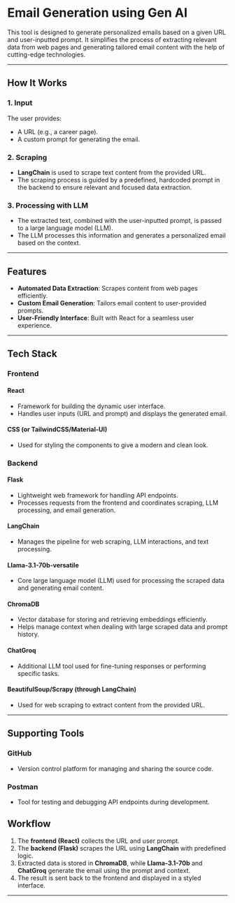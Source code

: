 # Email Generation using Gen AI 

This tool is designed to generate personalized emails based on a given URL and user-inputted prompt. It simplifies the process of extracting relevant data from web pages and generating tailored email content with the help of cutting-edge technologies.

---

## How It Works

### 1. **Input**
The user provides:
- A URL (e.g., a career page).
- A custom prompt for generating the email.

### 2. **Scraping**
- **LangChain** is used to scrape text content from the provided URL.
- The scraping process is guided by a predefined, hardcoded prompt in the backend to ensure relevant and focused data extraction.

### 3. **Processing with LLM**
- The extracted text, combined with the user-inputted prompt, is passed to a large language model (LLM).
- The LLM processes this information and generates a personalized email based on the context.

---

## Features
- **Automated Data Extraction**: Scrapes content from web pages efficiently.
- **Custom Email Generation**: Tailors email content to user-provided prompts.
- **User-Friendly Interface**: Built with React for a seamless user experience.

---

## Tech Stack

### **Frontend**

#### **React**
- Framework for building the dynamic user interface.
- Handles user inputs (URL and prompt) and displays the generated email.

#### **CSS (or TailwindCSS/Material-UI)**
- Used for styling the components to give a modern and clean look.

### **Backend**

#### **Flask**
- Lightweight web framework for handling API endpoints.
- Processes requests from the frontend and coordinates scraping, LLM processing, and email generation.

#### **LangChain**
- Manages the pipeline for web scraping, LLM interactions, and text processing.

#### **Llama-3.1-70b-versatile**
- Core large language model (LLM) used for processing the scraped data and generating email content.

#### **ChromaDB**
- Vector database for storing and retrieving embeddings efficiently.
- Helps manage context when dealing with large scraped data and prompt history.

#### **ChatGroq**
- Additional LLM tool used for fine-tuning responses or performing specific tasks.

#### **BeautifulSoup/Scrapy (through LangChain)**
- Used for web scraping to extract content from the provided URL.

---

## Supporting Tools

### **GitHub**
- Version control platform for managing and sharing the source code.

### **Postman**
- Tool for testing and debugging API endpoints during development.


## Workflow

1. The **frontend (React)** collects the URL and user prompt.
2. The **backend (Flask)** scrapes the URL using **LangChain** with predefined logic.
3. Extracted data is stored in **ChromaDB**, while **Llama-3.1-70b** and **ChatGroq** generate the email using the prompt and context.
4. The result is sent back to the frontend and displayed in a styled interface.

---



